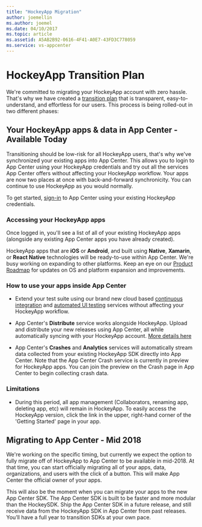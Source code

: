 ```yaml
---
title: "HockeyApp Migration"
author: joemellin
ms.author: joemel
ms.date: 04/10/2017
ms.topic: article
ms.assetid: A5AB2B92-0616-4F41-A0E7-43FD3C778059
ms.service: vs-appcenter
---
```


# HockeyApp Transition Plan

We're committed to migrating your HockeyApp account with zero hassle. That's why we have created a [transition plan](https://www.hockeyapp.net/mobile-center/transition/) that is transparent, easy-to-understand, and effortless for our users. This process is being rolled-out in two different phases:

## Your HockeyApp apps & data in App Center - Available Today

Transitioning should be low-risk for all HockeyApp users, that's why we've synchronized your existing apps into App Center. This allows you to login to App Center using your HockeyApp credentials and try out all the services App Center offers without affecting your HockeyApp workflow. Your apps are now two places at once with back-and-forward synchronicity. You can continue to use HockeyApp as you would normally. 

To get started, [sign-in](https://appcenter.ms/login?utm_medium=referral_link&utm_source=Hockey%20App) to App Center using your existing HockeyApp credentials.

### Accessing your HockeyApp apps

Once logged in, you'll see a list of all of your existing HockeyApp apps (alongside any existing App Center apps you have already created).

HockeyApp apps that are **iOS** or **Android**, and built using **Native**, **Xamarin**, or **React Native** technologies will be ready-to-use within App Center. We're busy working on expanding to other platforms. Keep an eye on our [Product Roadmap](~/general/roadmap.md) for updates on OS and platform expansion and improvements.

### How to use your apps inside App Center

* Extend your test suite using our brand new cloud based [continuous integration](~/build/index.md) and [automated UI testing](~/test-cloud/index.md) services without affecting your HockeyApp workflow.

* App Center's **Distribute** service works alongside HockeyApp. Upload and distribute your new releases using App Center, all while automatically syncing with your HockeyApp account. [More details here](~/migration/hockeyapp/distribution.md)

* App Center's **Crashes** and **Analytics** services will automatically stream data collected from your existing HockeyApp SDK directly into App Center. Note that the App Center Crash service is currently in preview for HockeyApp apps. You can join the preview on the Crash page in App Center to begin collecting crash data. 
<!-- Read more about HockeyApp [Crashes](~/migration/hockeyapp/crashes.md) and [Analytics](~/migration/hockeyapp/analytics.md) inside App Center. -->

### Limitations

* During this period, all app management (Collaborators, renaming app, deleting app, etc) will remain in HockeyApp. To easily access the HockeyApp version, click the link in the upper, right-hand corner of the 'Getting Started' page in your app.

## Migrating to App Center - Mid 2018

We're working on the specific timing, but currently we expect the option to fully migrate off of HockeyApp to App Center to be available in mid-2018. At that time, you can start officially migrating all of your apps, data, organizations, and users with the click of a button. This will make App Center the official owner of your apps.

This will also be the moment when you can migrate your apps to the new App Center SDK. The App Center SDK is built to be faster and more modular than the HockeySDK. Ship the App Center SDK in a future release, and still receive data from the HockeyApp SDK in App Center from past releases. You’ll have a full year to transition SDKs at your own pace.
